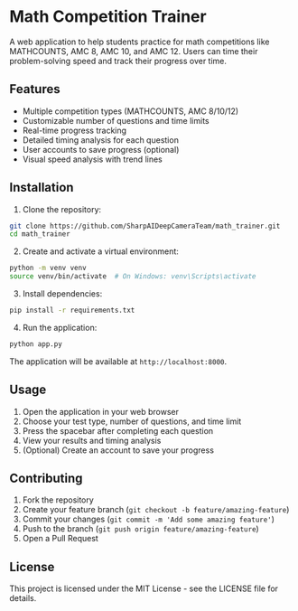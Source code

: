 # Math Competition Trainer

A web application to help students practice for math competitions like MATHCOUNTS, AMC 8, AMC 10, and AMC 12. Users can time their problem-solving speed and track their progress over time.

## Features

- Multiple competition types (MATHCOUNTS, AMC 8/10/12)
- Customizable number of questions and time limits
- Real-time progress tracking
- Detailed timing analysis for each question
- User accounts to save progress (optional)
- Visual speed analysis with trend lines

## Installation

1. Clone the repository:
```bash
git clone https://github.com/SharpAIDeepCameraTeam/math_trainer.git
cd math_trainer
```

2. Create and activate a virtual environment:
```bash
python -m venv venv
source venv/bin/activate  # On Windows: venv\Scripts\activate
```

3. Install dependencies:
```bash
pip install -r requirements.txt
```

4. Run the application:
```bash
python app.py
```

The application will be available at `http://localhost:8000`.

## Usage

1. Open the application in your web browser
2. Choose your test type, number of questions, and time limit
3. Press the spacebar after completing each question
4. View your results and timing analysis
5. (Optional) Create an account to save your progress

## Contributing

1. Fork the repository
2. Create your feature branch (`git checkout -b feature/amazing-feature`)
3. Commit your changes (`git commit -m 'Add some amazing feature'`)
4. Push to the branch (`git push origin feature/amazing-feature`)
5. Open a Pull Request

## License

This project is licensed under the MIT License - see the LICENSE file for details.
